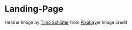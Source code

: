 # Landing-Page

Header Image by <a href="https://pixabay.com/users/timoschluter-4002401/?utm_source=link-attribution&amp;utm_medium=referral&amp;utm_campaign=image&amp;utm_content=1905255">Timo Schlüter</a> from <a href="https://pixabay.com//?utm_source=link-attribution&amp;utm_medium=referral&amp;utm_campaign=image&amp;utm_content=1905255">Pixabay</a>er Image credit 